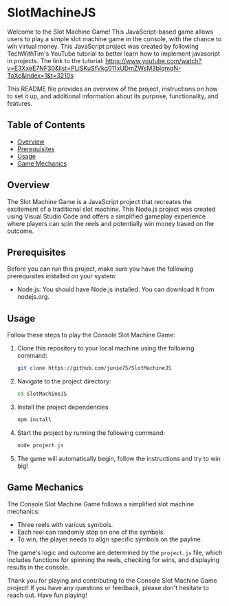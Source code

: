 # SlotMachineJS

Welcome to the Slot Machine Game! This JavaScript-based game allows users to play a simple slot machine game in the console, with the chance to win virtual money. This JavaScript project was created by following TechWithTim's YouTube tutorial to better learn how to implement javascript in projects. 
The link to the tutorial: https://www.youtube.com/watch?v=E3XxeE7NF30&list=PLiSKuSfVkg011xUDmZWsM3blqmqN-ToXc&index=1&t=3210s

This README file provides an overview of the project, instructions on how to set it up, and additional information about its purpose, functionality, and features.

## Table of Contents

- [Overview](#overview)
- [Prerequisites](#prerequisites)
- [Usage](#usage)
- [Game Mechanics](#game-mechanics)


## Overview

The Slot Machine Game is a JavaScript project that recreates the excitement of a traditional slot machine. This Node.js project was created using Visual Studio Code and offers a simplified gameplay experience where players can spin the reels and potentially win money based on the outcome. 

## Prerequisites

Before you can run this project, make sure you have the following prerequisites installed on your system:

- Node.js: You should have Node.js installed. You can download it from nodejs.org.

## Usage

Follow these steps to play the Console Slot Machine Game:

1. Clone this repository to your local machine using the following command:

   ```bash
   git clone https://github.com/junie75/SlotMachineJS
   ```

2. Navigate to the project directory:

   ```bash
   cd SlotMachineJS
   ```

3. Install the project dependencies
    
    ``` bash
    npm install
    ```

4. Start the project by running the following command:
    
    ``` bash
    node project.js
    ```

5. The game will automatically begin, follow the instructions and try to win big!


## Game Mechanics

The Console Slot Machine Game follows a simplified slot machine mechanics:

- Three reels with various symbols.
- Each reel can randomly stop on one of the symbols.
- To win, the player needs to align specific symbols on the payline.

The game's logic and outcome are determined by the `project.js` file, which includes functions for spinning the reels, checking for wins, and displaying results in the console.


Thank you for playing and contributing to the Console Slot Machine Game project! If you have any questions or feedback, please don't hesitate to reach out. Have fun playing!